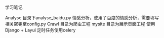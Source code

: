 学习笔记


Analyse 目录下analyse_baidu.py 情感分析，使用了百度的情感分析，需要填写相关密钥至config.py
Crawl 目录为爬虫工程
mysite 目录为展示页面工程 使用  Django + Layui
定时任务使用celery